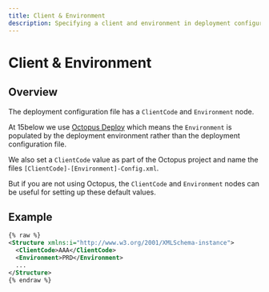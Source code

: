 ```yaml
---
title: Client & Environment
description: Specifying a client and environment in deployment configuration
---
```


# Client & Environment

## Overview

The deployment configuration file has a `ClientCode` and `Environment` node.

At 15below we use [Octopus Deploy](https://octopus.com) which means the `Environment` is populated by the deployment environment rather than the deployment configuration file.

We also set a `ClientCode` value as part of the Octopus project and name the files `[ClientCode]-[Environment]-Config.xml`.

But if you are not using Octopus, the `ClientCode` and `Environment` nodes can be useful for setting up these default values.

## Example

```XML
{% raw %}
<Structure xmlns:i="http://www.w3.org/2001/XMLSchema-instance">
  <ClientCode>AAA</ClientCode>
  <Environment>PRD</Environment>
  ...
</Structure>
{% endraw %}
```
